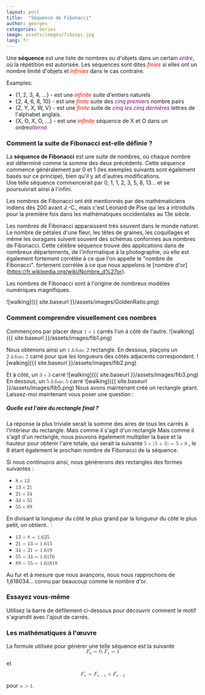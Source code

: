 ```yaml
---
layout: post
title:  "Séquence de Fibonacci"
author: georges
categories: Series
image: assets/images/fibospi.jpg
lang: fr
---
```

Une **séquence** est une liste de nombres ou d'objets dans un certain <span style="color: purple;">*ordre*</span>, où la répétition est autorisée.
Les séquences sont dites <span style="color: red;">*finies*</span> si elles ont un nombre limité d'objets et <span style="color: red;">*infinies*</span> dans le cas contraire.

Examples:
- {1, 2, 3, 4, ...} - est une <span style="color: red;">*infinite*</span> suite d'entiers naturels
- {2, 4, 6, 8, 10} - est une <span style="color: red;">*finite*</span> suite des <span style="color: purple;">*cinq premiers*</span> nombre pairs
- {Z, Y, X, W, V} - est une <span style="color: red;">*finite*</span> suite de <span style="color: purple;">*cinq les cinq dernières*</span>  lettres de l'alphabet anglais.
- {X, O, X, O, ...} - est une <span style="color: red;">*infinite*</span> séquence de X et O dans un ordre<span style="color: purple;">*alterné*</span>.

### Comment la suite de Fibonacci est-elle définie ?
La **séquence de Fibonacci** est une suite de nombres, où chaque nombre est déterminé comme la somme des deux précédents. 
Cette séquence commence généralement par 0 et 1 (les exemples suivants sont également basés sur ce principe), bien qu'il y ait d'autres modifications.  
Une telle séquence commencerait par 0, 1, 1, 2, 3, 5, 8, 13... et se poursuivrait ainsi à l'infini.

Les nombres de Fibonacci ont été mentionnés par des mathématiciens indiens dès 200 avant J.-C., mais c'est Léonard de Pise qui les a introduits pour la première fois dans les mathématiques occidentales au 13e siècle.

Les nombres de Fibonacci apparaissent très souvent dans le monde naturel. Le nombre de pétales d'une fleur, les têtes de graines, les coquillages et même les ouragans suivent souvent des schémas conformes aux nombres de Fibonacci.
Cette célèbre séquence trouve des applications dans de nombreux départements, de l'informatique à la photographie, où elle est également fortement corrélée à ce que l'on appelle le "nombre de Fibonacci".
fortement corrélée à ce que nous appelons le [nombre d'or] (https://fr.wikipedia.org/wiki/Nombre_d%27or). 

Les nombres de Fibonacci sont à l'origine de nombreux modèles numériques magnifiques.

![walking]({{ site.baseurl }}/assets/images/GoldenRatio.png)


### Comment comprendre visuellement ces nombres
Commençons par placer deux <math display="inline"><mn>1</mn><mo>&times;</mo><mn>1</mn></math> carrés l'un à côté de l'autre. 
![walking]({{ site.baseurl }}/assets/images/fib1.png)

Nous obtenons ainsi un <math display="inline"><mn>1</mn><mo>&fois;</mo><mn>2</mn></math> rectangle. En dessous, plaçons un <math display="inline"><mn>2</mn><mo>&fois;</mo><mn>2</mn></math> carré pour que les longueurs des côtés adjacents correspondent.
![walking]({{ site.baseurl }}/assets/images/fib2.png)

Et à côté, un <math display="inline"><mn>3</mn><mo>&times;</mo><mn>3</mn></math> carré
![walking]({{ site.baseurl }}/assets/images/fib3.png)
En dessous, un <math display="inline"><mn>5</mn><mo>&fois;</mo><mn>5</mn></math> carré
![walking]({{ site.baseurl }}/assets/images/fib5.png)
Nous avons maintenant créé un rectangle géant. Laissez-moi maintenant vous poser une question :

##### Quelle est l'aire du rectangle final ?
La réponse la plus triviale serait la somme des aires de tous les carrés à l'intérieur du rectangle. Mais comme il s'agit d'un rectangle 
Mais comme il s'agit d'un rectangle, nous pouvons également multiplier la base et la hauteur pour obtenir l'aire totale, qui serait la suivante <math display="inline"><mrow><mn>5</mn><mo>&times;</mo><mo form="prefix" stretchy="false">(</mo><mn>5</mn><mo>+</mo><mn>3</mn><mo form="postfix" stretchy="false">)</mo><mo>=</mo><mn>5</mn><mo>&times;</mo><mn>8</mn></mrow></math>
, le 8 étant également le prochain nombre de Fibonacci de la séquence.

Si nous continuons ainsi, nous générerons des rectangles des formes suivantes :
- <math display="inline"><mrow><mn>8</mn><mo>&times;</mo><mn>13</mn></mrow></math> 
- <math display="inline"><mrow><mn>13</mn><mo>&times;</mo><mn>21</mn></mrow></math>
- <math display="inline"><mrow><mn>21</mn><mo>&times;</mo><mn>34</mn></mrow></math>
- <math display="inline"><mrow><mn>34</mn><mo>&times;</mo><mn>55</mn></mrow></math>
- <math display="inline"><mrow><mn>55</mn><mo>&times;</mo><mn>89</mn></mrow></math>

En divisant la longueur du côté le plus grand par la longueur du côté le plus petit, on obtient.. :
- <math display="inline"><mrow><mn>13</mn><mo lspace="0.2222em" rspace="0.2222em">&divide;</mo><mn>8</mn><mo>=</mo><mn>1.625</mn></mrow></math>
- <math display="inline"><mrow><mn>21</mn><mo lspace="0.2222em" rspace="0.2222em">&divide;</mo><mn>13</mn><mo>=</mo><mn>1.615</mn></mrow></math>
- <math display="inline"><mrow><mn>34</mn><mo lspace="0.2222em" rspace="0.2222em">&divide;</mo><mn>21</mn><mo>=</mo><mn>1.619</mn></mrow></math>
- <math display="inline"><mrow><mn>55</mn><mo lspace="0.2222em" rspace="0.2222em">&divide;</mo><mn>34</mn><mo>=</mo><mn>1.6176</mn></mrow></math>
- <math display="inline"><mrow><mn>89</mn><mo lspace="0.2222em" rspace="0.2222em">&divide;</mo><mn>55</mn><mo>=</mo><mn>1.61818</mn></mrow></math>
      
Au fur et à mesure que nous avançons, nous nous rapprochons de 1,618034... connu par beaucoup comme le nombre d'or.

### Essayez vous-même

Utilisez la barre de défilement ci-dessous pour découvrir comment le motif s'agrandit avec l'ajout de carrés.


<div id="observablehq-412999a1">
  <div class="observablehq-viewof-series"></div>
  <div class="observablehq-canvas"></div>
</div>
<script type="module">
  import {Runtime, Inspector} from "https://cdn.jsdelivr.net/npm/@observablehq/runtime@4/dist/runtime.js";
  import define from "https://api.observablehq.com/@864af2bf64442aa6/fibonacci-series-visualised.js?v=3";
  (new Runtime).module(define, name => {
    if (name === "viewof series") return Inspector.into("#observablehq-412999a1 .observablehq-viewof-series")();
    if (name === "canvas") return Inspector.into("#observablehq-412999a1 .observablehq-canvas")();
  });
</script>

### Les mathématiques à l'œuvre
La formule utilisée pour générer une telle séquence est la suivante
<math display="block">
  <mrow>
    <msub>
      <mi>F</mi>
      <mn>0</mn>
    </msub>
    <mo>=</mo>
    <mn>0</mn>
    <mo separator="true">,</mo>
    <msub>
      <mi>F</mi>
      <mn>1</mn>
    </msub>
    <mo>=</mo>
    <mn>1</mn>
  </mrow>
</math>

et

<math display="block">
  <mrow>
    <msub>
      <mi>F</mi>
      <mi>n</mi>
    </msub>
    <mo>=</mo>
    <msub>
      <mi>F</mi>
      <mrow>
        <mi>n</mi>
        <mo>−</mo>
        <mn>1</mn>
      </mrow>
    </msub>
    <mo>+</mo>
    <msub>
      <mi>F</mi>
      <mrow>
        <mi>n</mi>
        <mo>−</mo>
        <mn>2</mn>
      </mrow>
    </msub>
  </mrow>
</math>

pour <math display="inline"><mi>n</mi><mo>></mo><mn>1</mn></math>.

